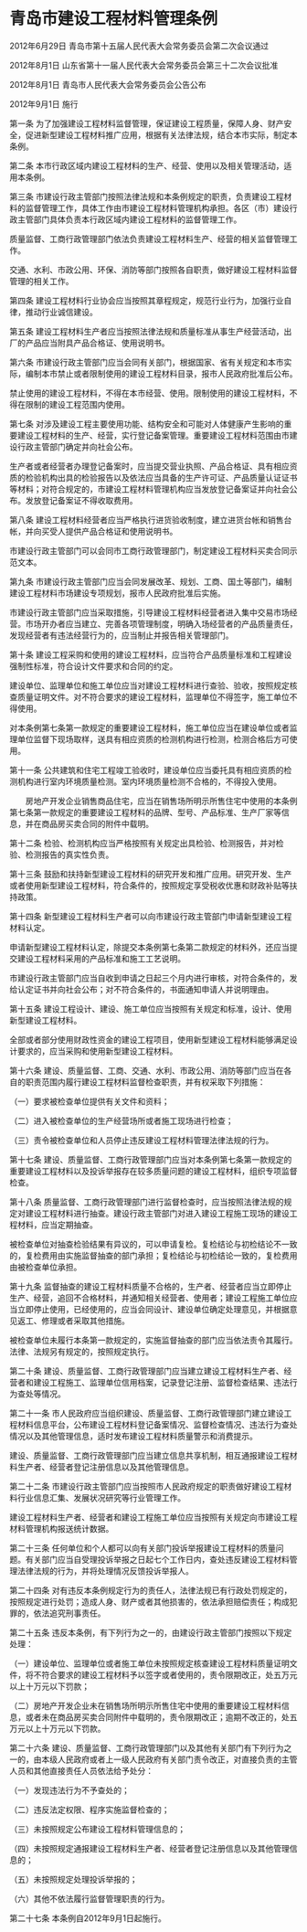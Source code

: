 # 青岛市建设工程材料管理条例

2012年6月29日 青岛市第十五届人民代表大会常务委员会第二次会议通过

2012年8月1日 山东省第十一届人民代表大会常务委员会第三十二次会议批准

2012年8月1日 青岛市人民代表大会常务委员会公告公布

2012年9月1日 施行

<!-- INFO END -->

第一条 为了加强建设工程材料监督管理，保证建设工程质量，保障人身、财产安全，促进新型建设工程材料推广应用，根据有关法律法规，结合本市实际，制定本条例。

第二条 本市行政区域内建设工程材料的生产、经营、使用以及相关管理活动，适用本条例。

第三条 市建设行政主管部门按照法律法规和本条例规定的职责，负责建设工程材料的监督管理工作，具体工作由市建设工程材料管理机构承担。各区（市）建设行政主管部门具体负责本行政区域内建设工程材料的监督管理工作。

质量监督、工商行政管理部门依法负责建设工程材料生产、经营的相关监督管理工作。

交通、水利、市政公用、环保、消防等部门按照各自职责，做好建设工程材料监督管理的相关工作。

第四条 建设工程材料行业协会应当按照其章程规定，规范行业行为，加强行业自律，推动行业诚信建设。

第五条 建设工程材料生产者应当按照法律法规和质量标准从事生产经营活动，出厂的产品应当附具产品合格证、使用说明书。

第六条 市建设行政主管部门应当会同有关部门，根据国家、省有关规定和本市实际，编制本市禁止或者限制使用的建设工程材料目录，报市人民政府批准后公布。

禁止使用的建设工程材料，不得在本市经营、使用。限制使用的建设工程材料，不得在限制的建设工程范围内使用。

第七条 对涉及建设工程主要使用功能、结构安全和可能对人体健康产生影响的重要建设工程材料的生产、经营，实行登记备案管理。重要建设工程材料范围由市建设行政主管部门确定并向社会公布。

生产者或者经营者办理登记备案时，应当提交营业执照、产品合格证、具有相应资质的检验机构出具的检验报告以及依法应当具备的生产许可证、产品质量认证证书等材料；对符合规定的，市建设工程材料管理机构应当发放登记备案证并向社会公布。发放登记备案证不得收取费用。

第八条 建设工程材料经营者应当严格执行进货验收制度，建立进货台帐和销售台帐，并向买受人提供产品合格证和使用说明书。

市建设行政主管部门可以会同市工商行政管理部门，制定建设工程材料买卖合同示范文本。

第九条 市建设行政主管部门应当会同发展改革、规划、工商、国土等部门，编制建设工程材料市场建设专项规划，报市人民政府批准后实施。

市建设行政主管部门应当采取措施，引导建设工程材料经营者进入集中交易市场经营。市场开办者应当建立、完善各项管理制度，明确入场经营者的产品质量责任，发现经营者有违法经营行为的，应当制止并报告相关管理部门。

第十条 建设工程采购和使用的建设工程材料，应当符合产品质量标准和工程建设强制性标准，符合设计文件要求和合同的约定。

建设单位、监理单位和施工单位应当对建设工程材料进行查验、验收，按照规定核查质量证明文件。对不符合要求的建设工程材料，监理单位不得签字，施工单位不得使用。

对本条例第七条第一款规定的重要建设工程材料，施工单位应当在建设单位或者监理单位监督下现场取样，送具有相应资质的检测机构进行检测，检测合格后方可使用。

第十一条 公共建筑和住宅工程竣工验收时，建设单位应当委托具有相应资质的检测机构进行室内环境质量检测。室内环境质量检测不合格的，不得投入使用。

　　房地产开发企业销售商品住宅，应当在销售场所明示所售住宅中使用的本条例第七条第一款规定的重要建设工程材料的品牌、型号、产品标准、生产厂家等信息，并在商品房买卖合同的附件中载明。

第十二条 检验、检测机构应当严格按照有关规定出具检验、检测报告，并对检验、检测报告的真实性负责。

第十三条 鼓励和扶持新型建设工程材料的研究开发和推广应用。研究开发、生产或者使用新型建设工程材料，符合条件的，按照规定享受税收优惠和财政补贴等扶持政策。

第十四条 新型建设工程材料生产者可以向市建设行政主管部门申请新型建设工程材料认定。

申请新型建设工程材料认定，除提交本条例第七条第二款规定的材料外，还应当提交建设工程材料采用的产品标准和施工工艺说明。

市建设行政主管部门应当自收到申请之日起三个月内进行审核，对符合条件的，发给认定证书并向社会公布；对不符合条件的，书面通知申请人并说明理由。

第十五条 建设工程设计、建设、施工单位应当按照有关规定和标准，设计、使用新型建设工程材料。

全部或者部分使用财政性资金的建设工程项目，使用新型建设工程材料能够满足设计要求的，应当采购和使用新型建设工程材料。

第十六条 建设、质量监督、工商、交通、水利、市政公用、消防等部门应当在各自的职责范围内履行建设工程材料监督检查职责，并有权采取下列措施：

（一）要求被检查单位提供有关文件和资料；

（二）进入被检查单位的生产经营场所或者施工现场进行检查；

（三）责令被检查单位和人员停止违反建设工程材料管理法律法规的行为。

第十七条 建设、质量监督、工商行政管理部门应当对本条例第七条第一款规定的重要建设工程材料以及投诉举报存在较多质量问题的建设工程材料，组织专项监督检查。

第十八条 质量监督、工商行政管理部门进行监督检查时，应当按照法律法规的规定对建设工程材料进行抽查。建设行政主管部门对进入建设工程施工现场的建设工程材料，应当定期抽查。

被检查单位对抽查检验结果有异议的，可以申请复检。复检结论与初检结论不一致的，复检费用由实施监督抽查的部门承担；复检结论与初检结论一致的，复检费用由被检查单位承担。

第十九条 监督抽查的建设工程材料质量不合格的，生产者、经营者应当立即停止生产、经营，追回不合格材料，并通知相关经营者、使用者；建设工程施工单位应当立即停止使用，已经使用的，应当会同设计、建设单位确定处理意见，并根据意见返工、修理或者采取其他措施。

被检查单位未履行本条第一款规定的，实施监督抽查的部门应当依法责令其履行。法律、法规另有规定的，按照规定执行。

第二十条 建设、质量监督、工商行政管理部门应当建立建设工程材料生产者、经营者和建设工程施工、监理单位信用档案，记录登记注册、监督检查结果、违法行为查处等情况。

第二十一条 市人民政府应当组织建设、质量监督、工商行政管理部门建立建设工程材料信息平台，公布建设工程材料登记备案情况、监督检查情况、违法行为查处情况以及其他管理信息，适时发布建设工程材料质量警示和消费提示。

建设、质量监督、工商行政管理部门应当建立信息共享机制，相互通报建设工程材料生产者、经营者登记注册信息以及其他管理信息。

第二十二条 市建设行政主管部门应当按照市人民政府规定的职责做好建设工程材料行业信息汇集、发展状况研究等行业管理工作。

建设工程材料生产者、经营者和建设工程施工单位应当按照有关规定向市建设工程材料管理机构报送统计数据。

第二十三条 任何单位和个人都可以向有关部门投诉举报建设工程材料的质量问题。有关部门应当自受理投诉举报之日起七个工作日内，查处违反建设工程材料管理法律法规的行为，并将处理情况反馈投诉举报人。

第二十四条 对有违反本条例规定行为的责任人，法律法规已有行政处罚规定的，按照规定进行处罚；造成人身、财产或者其他损害的，依法承担赔偿责任；构成犯罪的，依法追究刑事责任。

第二十五条 违反本条例，有下列行为之一的，由建设行政主管部门按照以下规定处理：

（一）建设单位、监理单位或者施工单位未按照规定核查建设工程材料质量证明文件，将不符合要求的建设工程材料予以签字或者使用的，责令限期改正，处五万元以上十万元以下罚款；

（二）房地产开发企业未在销售场所明示所售住宅中使用的重要建设工程材料信息，或者未在商品房买卖合同附件中载明的，责令限期改正；逾期不改正的，处五万元以上十万元以下罚款。

第二十六条 建设、质量监督、工商行政管理部门以及其他有关部门有下列行为之一的，由本级人民政府或者上一级人民政府有关部门责令改正，对直接负责的主管人员和其他直接责任人员依法给予处分：

（一）发现违法行为不予查处的；

（二）违反法定权限、程序实施监督检查的；

（三）未按照规定公布建设工程材料管理信息的；

（四）未按照规定通报建设工程材料生产者、经营者登记注册信息以及其他管理信息的；

（五）未按照规定处理投诉举报的；

（六）其他不依法履行监督管理职责的行为。

第二十七条 本条例自2012年9月1日起施行。